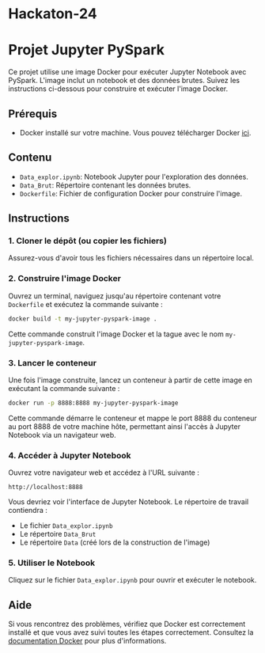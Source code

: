 # Hackaton-24

# Projet Jupyter PySpark

Ce projet utilise une image Docker pour exécuter Jupyter Notebook avec PySpark. L'image inclut un notebook et des données brutes. Suivez les instructions ci-dessous pour construire et exécuter l'image Docker.

## Prérequis

- Docker installé sur votre machine. Vous pouvez télécharger Docker [ici](https://www.docker.com/products/docker-desktop).

## Contenu

- `Data_explor.ipynb`: Notebook Jupyter pour l'exploration des données.
- `Data_Brut`: Répertoire contenant les données brutes.
- `Dockerfile`: Fichier de configuration Docker pour construire l'image.

## Instructions

### 1. Cloner le dépôt (ou copier les fichiers)

Assurez-vous d'avoir tous les fichiers nécessaires dans un répertoire local.

### 2. Construire l'image Docker

Ouvrez un terminal, naviguez jusqu'au répertoire contenant votre `Dockerfile` et exécutez la commande suivante :

```sh
docker build -t my-jupyter-pyspark-image .
```

Cette commande construit l'image Docker et la tague avec le nom `my-jupyter-pyspark-image`.

### 3. Lancer le conteneur

Une fois l'image construite, lancez un conteneur à partir de cette image en exécutant la commande suivante :

```sh
docker run -p 8888:8888 my-jupyter-pyspark-image
```

Cette commande démarre le conteneur et mappe le port 8888 du conteneur au port 8888 de votre machine hôte, permettant ainsi l'accès à Jupyter Notebook via un navigateur web.

### 4. Accéder à Jupyter Notebook

Ouvrez votre navigateur web et accédez à l'URL suivante :

```
http://localhost:8888
```

Vous devriez voir l'interface de Jupyter Notebook. Le répertoire de travail contiendra :

- Le fichier `Data_explor.ipynb`
- Le répertoire `Data_Brut`
- Le répertoire `Data` (créé lors de la construction de l'image)

### 5. Utiliser le Notebook

Cliquez sur le fichier `Data_explor.ipynb` pour ouvrir et exécuter le notebook.

## Aide

Si vous rencontrez des problèmes, vérifiez que Docker est correctement installé et que vous avez suivi toutes les étapes correctement. Consultez la [documentation Docker](https://docs.docker.com/) pour plus d'informations.
